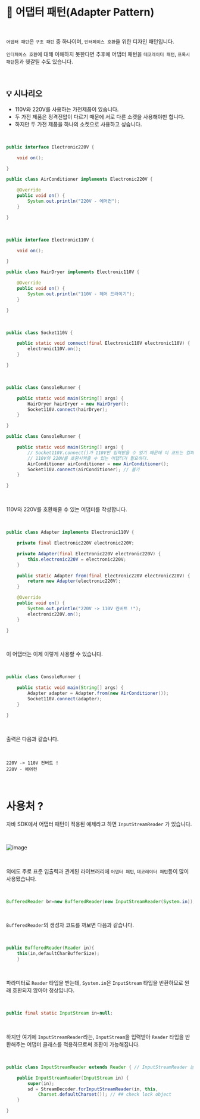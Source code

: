 # 📜 어댑터 패턴(Adapter Pattern)

<br />

`어댑터 패턴`은 `구조 패턴` 중 하나이며, `인터페이스 호환`을 위한 디자인 패턴입니다.

`인터페이스 호환`에 대해 이해하지 못한다면 추후에 어댑터 패턴을 `데코레이터 패턴`, `프록시 패턴`등과 헷갈릴 수도 있습니다.

<br />

## 💡 시나리오

- 110V와 220V를 사용하는 가전제품이 있습니다.
- 두 가전 제품은 정격전압이 다르기 때문에 서로 다른 소켓을 사용해야만 합니다.
- 하지만 두 가전 제품을 하나의 소켓으로 사용하고 싶습니다.

<br />

```java
public interface Electronic220V {

    void on();

}

public class AirConditioner implements Electronic220V {

    @Override
    public void on() {
        System.out.println("220V - 에어컨");
    }

}
```

<br />

```java
public interface Electronic110V {

    void on();

}

public class HairDryer implements Electronic110V {

    @Override
    public void on() {
        System.out.println("110V - 헤어 드라이기");
    }

}
```

<br />

```java
public class Socket110V {

    public static void connect(final Electronic110V electronic110V) {
        electronic110V.on();
    }

}
```

<br />

```java
public class ConsoleRunner {

    public static void main(String[] args) {
        HairDryer hairDryer = new HairDryer();
        Socket110V.connect(hairDryer);
    }

}

public class ConsoleRunner {

    public static void main(String[] args) {
        // Socket110V.connect()가 110V만 입력받을 수 있기 때문에 이 코드는 컴파일 에러 발생.
        // 110V와 220V를 호환시켜줄 수 있는 어댑터가 필요하다.
        AirConditioner airConditioner = new AirConditioner();
        Socket110V.connect(airConditioner); // 불가
    }

}
```

<br />

110V와 220V를 호환해줄 수 있는 어댑터를 작성합니다.

<br />

```java
public class Adapter implements Electronic110V {

    private final Electronic220V electronic220V;

    private Adapter(final Electronic220V electronic220V) {
        this.electronic220V = electronic220V;
    }

    public static Adapter from(final Electronic220V electronic220V) {
        return new Adapter(electronic220V);
    }

    @Override
    public void on() {
        System.out.println("220V -> 110V 컨버트 !");
        electronic220V.on();
    }

}
```

<br />

이 어댑터는 이제 이렇게 사용할 수 있습니다.

<br />

```java
public class ConsoleRunner {

    public static void main(String[] args) {
        Adapter adapter = Adapter.from(new AirConditioner());
        Socket110V.connect(adapter);
    }

}
```

<br />

출력은 다음과 같습니다.

<br />

```shell
220V -> 110V 컨버트 !
220V - 에어컨
```

<br />

# 사용처 ?

자바 SDK에서 어댑터 패턴이 적용된 예제라고 하면 `InputStreamReader` 가 있습니다.

<br />

![image](https://user-images.githubusercontent.com/71188307/133993951-0fa374c6-ad0a-43b7-afde-97d01d921e4c.png)


<br />

외에도 주로 표준 입출력과 관계된 라이브러리에 `어댑터 패턴`, `데코레이터 패턴`등이 많이 사용됐습니다.

<br />

```java
BufferedReader br=new BufferedReader(new InputStreamReader(System.in));
```

<br />

`BufferedReader`의 생성자 코드를 까보면 다음과 같습니다.

<br />

```java
public BufferedReader(Reader in){
    this(in,defaultCharBufferSize);
    }
```

<br />

파라미터로 `Reader` 타입을 받는데,  `System.in`은 `InputStream` 타입을 반환하므로 원래 호환되지 않아야 정상입니다.

<br />

```java
public final static InputStream in=null;
```

<br />

하지만 여기에 `InputStreamReader`라는, `InputStream`을 입력받아 `Reader` 타입을 반환해주는 어댑터 클래스를 적용하므로써 호환이 가능해집니다.

<br />

```java
public class InputStreamReader extends Reader { // InputStreamReader 는 Reader 를 상속받습니다.

    public InputStreamReader(InputStream in) {
        super(in);
        sd = StreamDecoder.forInputStreamReader(in, this,
            Charset.defaultCharset()); // ## check lock object
    }

}
```

<br />
